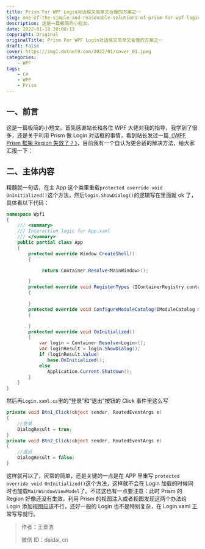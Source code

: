 ```yaml
---
title: Prism For WPF Login对话框又简单又合理的方案之一
slug: one-of-the-simple-and-reasonable-solutions-of-prism-for-wpf-login-dialog
description: 这是一篇极简的小短文。
date: 2022-01-10 20:08:13
copyright: Original
originalTitle: Prism For WPF Login对话框又简单又合理的方案之一
draft: False
cover: https://img1.dotnet9.com/2022/01/cover_01.jpeg
categories: 
    - WPF
tags: 
    - C#
    - WPF
    - Prism
---
```


## 一、前言

这是一篇极简的小短文。首先感谢站长和各位 WPF 大佬对我的指导，我学到了很多，还是关于利用 Prism 做 Login 对话框的事情，看到站长发过一篇[《WPF Prism 框架 Region 失效了？》](https://mp.weixin.qq.com/s/fEWHp6wGioa6SjJx_hXEvQ)，目前我有一个自认为更合适的解决方法，给大家汇报一下：

## 二、主体内容

精髓就一句话，在主 App 这个类里重载`protected override void OnInitialized()`这个方法，然后`login.ShowDialog()`的逻辑写在里面就 ok 了，具体看以下代码：

```cs
namespace Wpf1
{
    /// <summary>
    /// Interaction logic for App.xaml
    /// </summary>
    public partial class App
    {
        protected override Window CreateShell()
        {

             return Container.Resolve<MainWindow>();

        }
        protected override void RegisterTypes (IContainerRegistry containerRegistry)
        {

        }
        protected override void ConfigureModuleCatalog(IModuleCatalog moduleCatalog)
        {

        }
        protected override void OnInitialized()
        {
            var login = Container.Resolve<Login>();
            var loginResult = login.ShowDialog();
            if (loginResult.Value)
               base.OnInitialized();
            else
               Application.Current.Shutdown();
        }
    }
}
```

然后再`Login.xaml.cs`里的“登录”和“退出”按钮的 Click 事件里这么写

```cs
private void Btn1_Click(object sender, RoutedEventArgs e)
{
    //登录
    DialogResult = true;
}
private void Btn2_Click(object sender, RoutedEventArgs e)
{
    //退出
    DialogResult = false;
}
```

这样就可以了，灰常的简单，还是关键的一点是在 APP 里重写 `protected override void OnInitialized()`这个方法，这样就不会在 Login 加载的时候同时也加载`MainWindowViewModel`了。不过这也有一点要注意：此时 Prism 的 Region 好像还没有生效，利用 Prism 的视图注入或者视图发现这两个办法给 Login 添加视图应该不行，还好一般的 Login 也不是特别复杂，在 Login.xaml 正常写写就行。

> 作者：王景浩
>
> 微信 ID：daidai_cn
